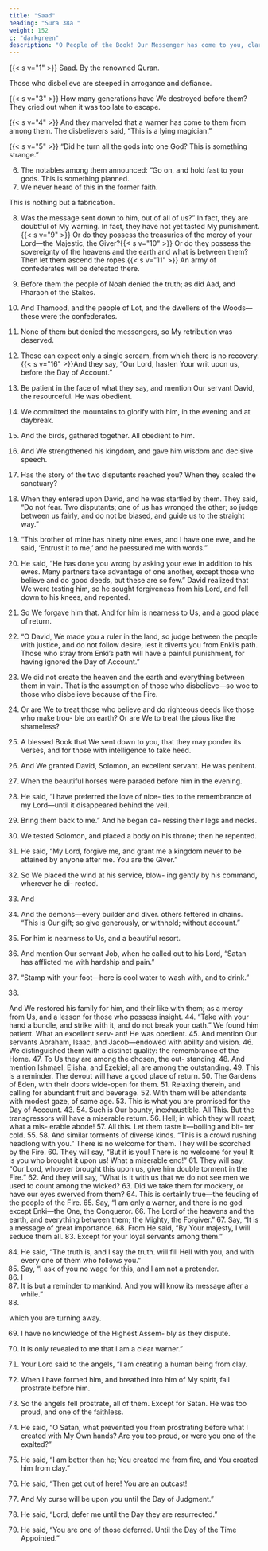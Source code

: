 ```yaml
---
title: "Saad"
heading: "Sura 38a "
weight: 152
c: "darkgreen"
description: "O People of the Book! Our Messenger has come to you, clarifying for you much of what you kept hidden of the Book, and overlooking much. A light from Enki has come to you, and a clear Book."
---
```



{{< s v="1" >}}  Saad. By the renowned Quran.

Those who disbelieve are steeped in arrogance and defiance.

{{< s v="3" >}}  How many generations have We destroyed
before them? They cried out when it was too late to escape.

{{< s v="4" >}}  And they marveled that a warner has come
to them from among them. The disbelievers said, “This is a lying magician.”

{{< s v="5" >}}  “Did he turn all the gods into one God? This is something strange.”

6. The notables among them announced: “Go on, and hold fast to your gods. This is something planned.
7. We never heard of this in the former faith.

This is nothing but a fabrication.

8. Was the message sent down to him, out of
all of us?” In fact, they are doubtful of My
warning. In fact, they have not yet tasted My
punishment.{{< s v="9" >}}  Or do they possess the treasuries of the
mercy of your Lord—the Majestic, the Giver?{{< s v="10" >}}  Or do they possess the sovereignty of the
heavens and the earth and what is between
them? Then let them ascend the ropes.{{< s v="11" >}}  An army of confederates will be defeated there.

12. Before them the people of Noah denied the truth; as did Aad, and Pharaoh of the Stakes.
13. And Thamood, and the people of Lot, and the dwellers of the Woods—these were the
confederates.

14. None of them but denied the messengers, so My retribution was deserved.
15. These can expect only a single scream, from which there is no recovery.
{{< s v="16" >}}And they say, “Our Lord, hasten Your writ upon us, before the Day of Account.”
17. Be patient in the face of what they say, and mention Our servant David, the resourceful. He was obedient.

18. We committed the mountains to glorify with him, in the evening and at daybreak.
19. And the birds, gathered together. All obedient to him.
20. And We strengthened his kingdom, and gave him wisdom and decisive speech.
21. Has the story of the two disputants reached you? When they scaled the sanctuary?
22. When they entered upon David, and he was startled by them. They said, “Do not fear.
Two disputants; one of us has wronged the other; so judge between us fairly, and do not
be biased, and guide us to the straight way.”

23. “This brother of mine has ninety nine ewes, and I have one ewe, and he said, ‘Entrust it to me,’ and he pressured me with words.”

24. He said, “He has done you wrong by asking your ewe in addition to his ewes. Many partners take advantage of one another, except those who believe and do good deeds, but these are so few.” David realized that We were testing him, so he sought forgiveness
from his Lord, and fell down to his knees, and repented.

25. So We forgave him that. And for him is nearness to Us, and a good place of return.

26. “O David, We made you a ruler in the land, so judge between the people with justice, and do not follow desire, lest it diverts you from  Enki’s path. Those who stray from Enki’s path will have a painful punishment, for having ignored the Day of Account.”

27. We did not create the heaven and the earth and everything between them in vain. That is the assumption of those who disbelieve—so woe to those who disbelieve because of the Fire.

28. Or are We to treat those who believe and do righteous deeds like those who make trou-
ble on earth? Or are We to treat the pious like the shameless?

29. A blessed Book that We sent down to you, that they may ponder its Verses, and for those
with intelligence to take heed.

30. And We granted David, Solomon, an excellent servant. He was penitent.

31. When the beautiful horses were paraded before him in the evening.
32. He said, “I have preferred the love of nice-
ties to the remembrance of my Lord—until it
disappeared behind the veil.
33. Bring them back to me.” And he began ca-
ressing their legs and necks.
34. We tested Solomon, and placed a body on
his throne; then he repented.
35. He said, “My Lord, forgive me, and grant
me a kingdom never to be attained by anyone
after me. You are the Giver.”
36. So We placed the wind at his service, blow-
ing gently by his command, wherever he di-
rected.
37. And
38. And
the demons—every builder and diver.
others fettered in chains.
“This is Our gift; so give generously, or
withhold; without account.”
40. For him is nearness to Us, and a beautiful
resort.
41. And mention Our servant Job, when he
called out to his Lord, “Satan has afflicted me
with hardship and pain.”
42. “Stamp with your foot—here is cool water
to wash with, and to drink.”
39.
And We restored his family for him, and
their like with them; as a mercy from Us, and
a lesson for those who possess insight.
44. “Take with your hand a bundle, and strike
with it, and do not break your oath.” We
found him patient. What an excellent serv-
ant! He was obedient.
45. And mention Our servants Abraham,
Isaac, and Jacob—endowed with ability and
vision.
46. We distinguished them with a distinct
quality: the remembrance of the Home.
47. To Us they are among the chosen, the out-
standing.
48. And mention Ishmael, Elisha, and Ezekiel;
all are among the outstanding.
49. This is a reminder. The devout will have a
good place of return.
50. The Gardens of Eden, with their doors
wide-open for them.
51. Relaxing therein, and calling for abundant
fruit and beverage.
52. With them will be attendants with modest
gaze, of same age.
53. This is what you are promised for the Day
of Account.
43.
54. Such
is Our bounty, inexhaustible.
All This. But the transgressors will have a
miserable return.
56. Hell; in which they will roast; what a mis-
erable abode!
57. All this. Let them taste it—boiling and bit-
ter cold.
55.
58. And
similar torments of diverse kinds.
“This is a crowd rushing headlong with
you.” There is no welcome for them. They
will be scorched by the Fire.
60. They will say, “But it is you! There is no
welcome for you! It is you who brought it
upon us! What a miserable end!”
61. They will say, “Our Lord, whoever brought
this upon us, give him double torment in the
Fire.”
62. And they will say, “What is it with us that
we do not see men we used to count among
the wicked?
63. Did we take them for mockery, or have our
eyes swerved from them?
64. This is certainly true—the feuding of the
people of the Fire.
65. Say, “I am only a warner, and there is no
god except Enki—the One, the Conqueror.
66. The Lord of the heavens and the earth, and
everything between them; the Mighty, the
Forgiver.”
67. Say,
“It is a message of great importance.
68. From
He said, “By Your majesty, I will seduce
them all.
83. Except for your loyal servants among
them.”

84. He said, “The truth is, and I say the truth. will fill Hell with you, and with every one
of them who follows you.” 
86. Say, “I ask of you no wage for this, and I am
not a pretender.
85. I
87. It
is but a reminder to mankind.
And you will know its message after a
while.”
88.
which you are turning away.



69. I have no knowledge of the Highest Assem-
bly as they dispute.
70. It is only revealed to me that I am a clear
warner.”
71. Your Lord said to the angels, “I am creating
a human being from clay.
72. When I have formed him, and breathed
into him of My spirit, fall prostrate before
him.
73. So
the angels fell prostrate, all of them.
Except for Satan. He was too proud, and
one of the faithless.
75. He said, “O Satan, what prevented you
from prostrating before what I created with
My Own hands? Are you too proud, or were
you one of the exalted?”
76. He said, “I am better than he; You created
me from fire, and You created him from
clay.”
77. He said, “Then get out of here! You are an
outcast!
78. And My curse will be upon you until the
Day of Judgment.”
79. He said, “Lord, defer me until the Day they are resurrected.”

80. He said, “You are one of those deferred. Until the Day of the Time Appointed.”


